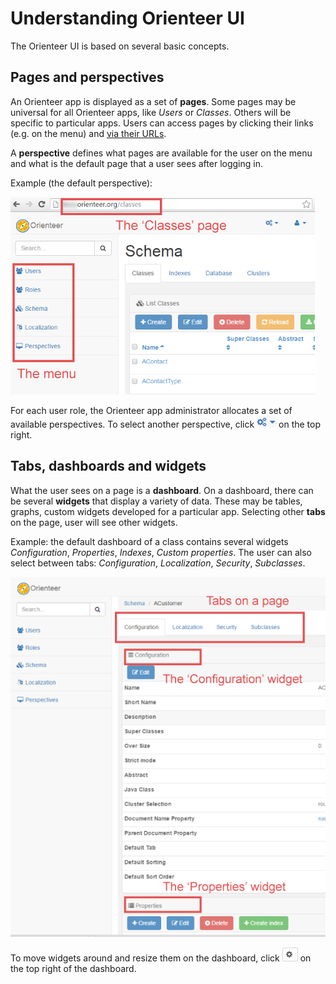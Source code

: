 # Understanding Orienteer UI

The Orienteer UI is based on several basic concepts.

## Pages and perspectives
An Orienteer app is displayed as a set of **pages**. Some pages may be universal for all Orienteer apps, like *Users* or *Classes*. Others will be specific to particular apps. Users can access pages by clicking their links (e.g. on the menu) and [via their URLs](https://orienteer.gitbooks.io/orienteer/content/special_urls.html).

A **perspective** defines what pages are available for the user on the menu and what is the default page that a user sees after logging in. 

Example (the default perspective):

![](Perspectives-small1.png)

For each user role, the Orienteer app administrator allocates a set of available perspectives. To select another perspective, click ![](UI-selecting-perspectives.jpg) on the top right.

## Tabs, dashboards and widgets

What the user sees on a page is a **dashboard**. On a dashboard, there can be several **widgets** that display a variety of data. These may be tables, graphs, custom widgets developed for a particular app. Selecting other **tabs** on the page, user will see other widgets.

Example: the default dashboard of a class contains several widgets *Configuration*, *Properties*, *Indexes*, *Custom properties*. The user can also select between tabs: *Configuration*, *Localization*, *Security*, *Subclasses*.

![](Pages&widgets.png)

To move widgets around and resize them on the dashboard, click  ![](UI-adding-widgets.jpg) on the top right of the dashboard.